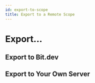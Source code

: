 ```yaml
---
id: export-to-scope
title: Export to a Remote Scope
---
```


# Export...

## Export to Bit.dev

## Export to Your Own Server